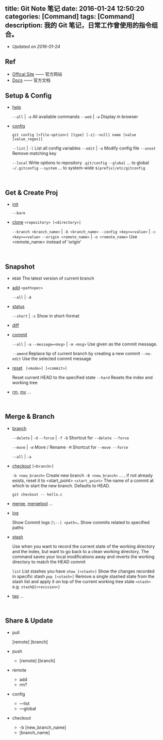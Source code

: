 title: Git Note 笔记
date: 2016-01-24 12:50:20
categories: [Command]
tags: [Command]
description: 我的 Git 笔记，日常工作曾使用的指令组合。
---

- *Updated on 2016-01-24*

## Ref

- [Offical Site](http://git-scm.com/) —— 官方网站
- [Docs](http://git-scm.com/doc) —— 官方文档

## Setup & Config

- [help](http://git-scm.com/docs/git-help)

	`--all` | `-a` All available commands
	`--web` | `-w` Display in browser

- [config](http://git-scm.com/docs/git-config)

	`git config [<file-option>] [type] [-z|--null] name [value [value_regex]]`

	`--list` | `-l` List all config variables
	`--edit` | `-e` Modify config file
	`--unset` Remove matching key

	`--local` Write options to repository `.git/config`
	`--global` ... to global `~/.gitconfig`
	`--system` ... to system-wide `$(prefix)/etc/gitconfig`

<br/>

## Get & Create Proj

- [init](http://git-scm.com/docs/git-init)

	`--bare`

- [clone](http://git-scm.com/docs/git-clone) `<repository> [<directory>]`

	`--branch <branch_name>` | `-b <branch_name>`
	`--config <key>=<value>` | `-c <key>=<value>`
	`--origin <remote_name>` | `-o <remote_name>` Use &lt;remote_name&gt; instead of 'origin'

<br/>

## Snapshot

- `HEAD` The latest version of current branch

- [add](http://git-scm.com/docs/git-add) `<pathspec>`

	`--all` | `-A`

- [status](http://git-scm.com/docs/git-status)

	`--short` | `-s` Show in short-format

- [diff](http://git-scm.com/docs/git-diff)

- [commit](http://git-scm.com/docs/git-commit)

	`--all` | `-a`
	`--message=<msg>` | `-m <msg>` Use given <msg> as the commit message.
 
	`--amend` Replace tip of current branch by creating a new commit
	`--no-edit` Use the selected commit message

- [reset](http://git-scm.com/docs/git-reset) ` [<mode>] [<commit>]`

	Reset current HEAD to the specified state
	`--hard` Resets the index and working tree

- [rm](http://git-scm.com/docs/git-rm), [mv](http://git-scm.com/docs/git-mv) ...

<br/>

## Merge & Branch

- [branch](http://git-scm.com/docs/git-branch)

	`--delete` | `-d`
	`--force` | `-f`
	`-D` Shortcut for `--delete --force`

	`--move` | `-m` Move / Rename
	`-M` Shortcut for `--move --force`

	`--all` | `-a`

- [checkout](http://git-scm.com/docs/git-checkout) `[<branch>]`

	`-b <new_branch>` Create new branch
	`-B <new_branch>` ... , if not already exists, reset it to &lt;start_point&gt;
	`<start_point>` The name of a commit at which to start the new branch. Defaults to HEAD.

	`git checkout -- hello.c` 

- [merge](http://git-scm.com/docs/git-merge), [mergetool](http://git-scm.com/docs/git-mergetool) ...

- [log](http://git-scm.com/docs/git-log)

	Show Commit logs
	 `[\--] <path>…​` Show commits related to specified paths

- [stash](http://git-scm.com/docs/git-stash)

	Use when you want to record the current state of the working directory and the index, but want to go back to a clean working directory.
	The command saves your local modifications away and reverts the working directory to match the HEAD commit

	`list` List stashes you have
	`show [<stash>]` Show the changes recorded in specific stash
	`pop [<stash>]` Remove a single stashed state from the stash list and apply it on top of the current working tree state
	`<stash>` e.g. `stash@{<revision>}`

- [tag](http://git-scm.com/docs/git-tag) ...

<br/>

## Share & Update

- pull

	\[remote\] \[branch\]

- push

	- \[remote\] \[branch\]

- remote

	- add
	- rm?

- config

	- —list
	- —global

- checkout

	- -b \[new_branch_name\]
	- [branch_name]

<br/>

